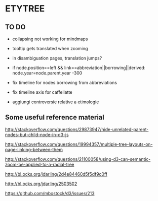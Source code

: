 # ETYTREE
## TO DO
* collapsing not working for mindmaps

* tooltip gets translated when zooming

* in disambiguation pages, translation jumps?

* if node.position==left && link==abbreviation||borrowing||derived: node.year=node.parent.year -300

* fix timeline for nodes borrowing from abbreviations

* fix timeline axis for caffellatte

* aggiungi controversie relative a etimologie

## Some useful reference material

http://stackoverflow.com/questions/29873947/hide-unrelated-parent-nodes-but-child-node-in-d3-js

http://stackoverflow.com/questions/19994357/multiple-tree-layouts-on-page-linking-between-them

http://stackoverflow.com/questions/21100058/using-d3-can-semantic-zoom-be-applied-to-a-radial-tree

http://bl.ocks.org/jdarling/2d4e84460d5f5df9c0ff

http://bl.ocks.org/jdarling/2503502

https://github.com/mbostock/d3/issues/213

